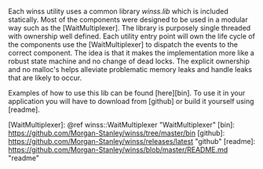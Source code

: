 Each winss utility uses a common library *winss.lib* which is included
statically. Most of the components were designed to be used in a modular way
such as the [WaitMultiplexer]. The library is purposely single threaded with
ownership well defined. Each utility entry point will own the life cycle of the
components use the [WaitMultiplexer] to dispatch the events to the correct
component. The idea is that it makes the implementation more like a robust
state machine and no change of dead locks. The explicit ownership and no
malloc's helps alleviate problematic memory leaks and handle leaks that are
likely to occur.

Examples of how to use this lib can be found [here][bin]. To use it in your
application you will have to download from [github] or build it yourself using
[readme].

[WaitMultiplexer]: @ref winss::WaitMultiplexer "WaitMultiplexer"
[bin]: https://github.com/Morgan-Stanley/winss/tree/master/bin
[github]: https://github.com/Morgan-Stanley/winss/releases/latest "github"
[readme]: https://github.com/Morgan-Stanley/winss/blob/master/README.md "readme"
